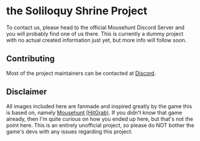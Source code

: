 # the Soliloquy Shrine Project

To contact us, please head to the official Mousehunt Discord Server and you will probably find one of us there. This is currently a dummy project with no actual created information just yet, but more info will follow soon.

## Contributing

Most of the project maintainers can be contacted at [Discord](https://discord.gg/mousehunt).

## Disclaimer

All images included here are fanmade and inspired greatly by the game this is based on, namely [Mousehunt](https://www.mousehuntgame.com/) [(HitGrab)](https://hitgrab.com/). If you didn't know that game already, then I'm quite curious on how you ended up here, but that's not the point here. This is an entirely unofficial project, so please do NOT bother the game's devs with any issues regarding this project.
